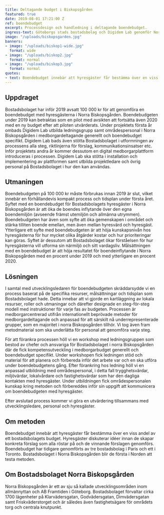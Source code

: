 ```yaml
---
title: Deltagande budget i Biskopsgården
featured: true
date: 2019-08-01 17:21:00 Z
ref: boendebudget
excerpt: Processdesign och handledning i deltagande boendebudget.
ingress-text: Göteborgs stads bostadsbolag och Digidem Lab genomför Nordens första deltagande boendebudget i Norra Biskopsgården i Göteborg.
image: "/uploads/biskopsgarden.jpg"
banners:
- image: "/uploads/biskop1-wide.jpg"
  format: wide
- image: "/uploads/biskop2.jpg"
  format: normal
- image: "/uploads/biskop3.jpg"
  format: normal
quotes:
- text: Boendebudget innebär att hyresgäster får bestämma över en viss andel av ett bostadsbolagets budget.
---
```


## Uppdraget
Bostadsbolaget har inför 2019 avsatt 100 000 kr för att genomföra en boendebudget med hyresgästerna i Norra Biskopsgården. Boendebudgeten under 2019 kan betraktas som en pilot med avsikten att fortsätta även 2020 med en ny budget efter att piloten utvärderats. Under projektets första år ombads Digidem Lab utbilda ledningsgrupp samt områdespersonal i Norra Biskopsgården i medborgardeltagande generellt och boendebudget specifikt. Digidem Lab bads även stötta Bostadsbolaget i utformningen av processens alla steg, riktlinjerna för förslag, kommunikationsinsatser etc. Inför projektets andra år kommer dessutom en digital medborgarplattform introduceras i processen. Digidem Lab ska stötta i installation och implementering av plattformen samt utbilda projektledare och övrig personal på Bostadsbolaget i hur den kan användas.

## Utmaningen
Boendebudgeten på 100 000 kr måste förbrukas innan 2019 är slut, vilket innebär en förhållandevis kompakt process och tidsplan under första året. Syftet med en boendebudget för Bostadsbolagets hyresgäster i Norra Biskopsgården är att öka de boendes inflytande över den egna boendemiljön (avseende främst utemiljön och allmänna utrymmen). Boendebudgeten har även som syfte att öka gemenskapen i området och stärka tilliten boende emellan, men även mellan hyresvärd och hyresgäst. Ytterligare ett syfte med boendebudgeten är att höja kunskapsnivån hos hyresgästerna för hur mycket olika åtgärder kostar och hur prioriteringar kan göras. Syftet är dessutom att Bostadsbolaget ökar förståelsen för hur hyresgästerna vill utforma sin närmiljö och sitt vardagsliv. Målsättningen med en boendebudget är att höja resultatet för boendeinflytande i Norra Biskopsgården med en procent under 2019 och med ytterligare en procent 2020.

## Lösningen
I samtal med utvecklingsledaren för boendebudgeten skräddarsydde vi en process baserat på de specifika resurser, målsättningar och tidsplan som Bostadsbolaget hade. Detta innebar att vi gjorde en kartläggning av lokala resurser, roller och utmaningar och därefter designade en steg-för-steg modell med instruktioner för varje fas av budgeten. Processen är medborgarcentrerad utifrån internationellt beprövade metoder för medborgardeltagande och anpassad för att särskilt nå underrepresenterade grupper, som en majoritet i norra Biskopsgården tillhör. Vi tog även fram metodmaterial som ska underlätta för personal att genomföra varje steg.

För att förankra processen höll vi en workshop med ledningsgruppen som bestod av chefer och ansvariga för Bostadsbolaget i norra Biskopsgården där de fick kompetensutveckling i medborgarbudget generellt och boendebudget specifikt. Under workshopen fick ledningen stöd och material för att planera och förbereda inför det arbete var och en ska utföra under boendebudgetens gång. Efter förankring hos ledning höll vi en anpassad utbildning med områdespersonal, i detta fall trygghetsvärdar, miljövärdar, lokalvårdare och fastighetsvärdar som har den dagliga kontakten med hyresgäster. Under utbildningen fick områdespersonalen kunskap kring metoden och förbereddes inför sin uppgift att kommunicera om boendebudgeten med hyresgäster.

Efter avslutad process kommer vi göra en utvärdering tillsammans med utvecklingsledare, personal och hyresgäster.

## Om metoden
Boendebudget innebär att hyresgäster får bestämma över en viss andel av ett bostadsbolagets budget. Hyresgäster diskuterar idéer innan de skapar konkreta förslag som alla röstar på och de vinnande förslagen genomförs. Boendebudget har tidigare genomförts av tre bostadsbolag i Paris och ett i Toronto. Bostadsbolaget i Norra Biskopsgården blir de första i Norden att testa metoden.

## Om Bostadsbolaget Norra Biskopsgården
Norra Biskopsgården är ett av sju så kallade utvecklingsområden inom allmännyttan och AB Framtiden i Göteborg. Bostadsbolaget förvaltar cirka 1700 lägenheter på Klarvädersgatan, Godvädersgatan, Dimvädersgatan samt Friskväderstorget och är således även fastighetsägare för områdets torg och centrala knutpunkt.
